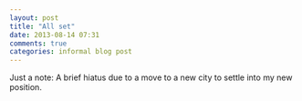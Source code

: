 ```yaml
---
layout: post
title: "All set"
date: 2013-08-14 07:31
comments: true
categories: informal blog post
---
```


Just a note: A brief hiatus due to a move to a new city to settle into my new position.
